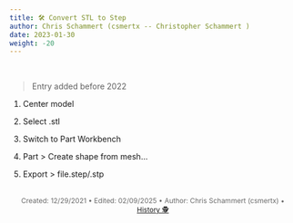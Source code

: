 ```yaml
---
title: 🛠️ Convert STL to Step
author: Chris Schammert (csmertx -- Christopher Schammert )
date: 2023-01-30
weight: -20
---
```


<!-- The content of this website was written by Christopher Schammert aka Chris Schammert -->

<br />

> Entry added before 2022

1. Center model

2. Select .stl

3. Switch to Part Workbench

4. Part > Create shape from mesh...

5. Export > file.step/.stp

<br />

<div style="text-align: center; font-size:12px; color:dimgray">
    Created: 12/29/2021 • Edited: 02/09/2025 • Author: Chris Schammert (csmertx) • 
    <a href="https://github.com/csmertx/csmertx.github.io/commits/main/content/3D_Modeling/FreeCAD/convert_stl_to_step.md" 
       title="Github.com | csmertx \ csmertx.github.io \ commits \ main \ content \ 3D Modeling / FreeCad / Convert STL to Step">
       History 🕵️
    </a>
</div>
